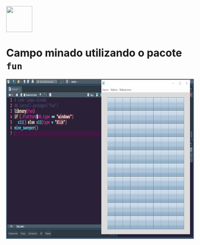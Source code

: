 <img align="center" alt="" width="70" height="70" src="https://cdn.jsdelivr.net/gh/devicons/devicon/icons/rstudio/rstudio-original.svg">

# Campo minado utilizando o pacote `fun` 

<img align="center" alt="" width="850" height="430" src="https://github.com/a-hayana/Campo_minado_R/blob/master/view.gif">
